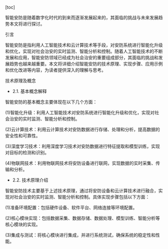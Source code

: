 
[toc]                    
                
                
智能安防是随着数字化时代的到来而逐渐发展起来的，其面临的挑战与未来发展趋势本文将进行探讨。

引言

智能安防是指利用人工智能技术和云计算技术等手段，对安防系统进行智能化升级和优化，实现对社会治安的实时监测、智能分析和控制。随着人工智能技术的不断发展和应用，智能安防领域已经成为社会治安的重要组成部分，其面临的挑战和发展趋势也越来越重要。本文将详细介绍智能安防的技术原理、实现步骤、应用示例和优化改进等内容，为读者提供深入的理解与思考。

技术原理及概念

- 2.1. 基本概念解释

智能安防的基本概念主要体现在以下几个方面：

(1)智能化升级：利用人工智能技术对安防系统进行智能化升级和优化，实现对社会治安的实时监测、智能分析和控制。

(2)云计算技术：利用云计算技术对安防数据进行存储、处理和分析，提高数据的安全性和可靠性。

(3)深度学习技术：利用深度学习技术对安防数据进行特征提取和模型训练，实现对目标的检测和识别。

(4)物联网技术：利用物联网技术将安防设备进行联网，实现数据的实时采集、传输和分析。

- 2.2. 技术原理介绍

智能安防技术主要基于上述技术原理，通过将安防设备和云计算技术进行融合，实现对社会治安的实时监测、智能分析和控制。具体实现步骤包括以下方面：

(1)准备环境配置：包括硬件设备、软件平台、网络连接等环境配置。

(2)核心模块实现：包括数据采集、数据存储、数据处理、模型训练、智能分析等核心模块的实现。

(3)集成与测试：将核心模块进行集成，并进行系统测试，确保系统的稳定性和性能。


